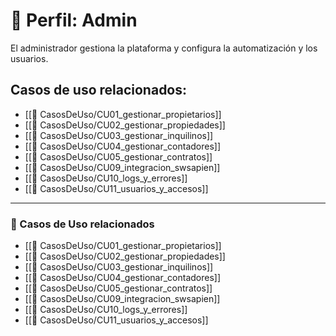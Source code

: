 # 👤 Perfil: Admin

El administrador gestiona la plataforma y configura la automatización y los usuarios.

## Casos de uso relacionados:
- [[📄 CasosDeUso/CU01_gestionar_propietarios]]
- [[📄 CasosDeUso/CU02_gestionar_propiedades]]
- [[📄 CasosDeUso/CU03_gestionar_inquilinos]]
- [[📄 CasosDeUso/CU04_gestionar_contadores]]
- [[📄 CasosDeUso/CU05_gestionar_contratos]]
- [[📄 CasosDeUso/CU09_integracion_swsapien]]
- [[📄 CasosDeUso/CU10_logs_y_errores]]
- [[📄 CasosDeUso/CU11_usuarios_y_accesos]]

---

### 🔁 Casos de Uso relacionados
- [[📄 CasosDeUso/CU01_gestionar_propietarios]]
- [[📄 CasosDeUso/CU02_gestionar_propiedades]]
- [[📄 CasosDeUso/CU03_gestionar_inquilinos]]
- [[📄 CasosDeUso/CU04_gestionar_contadores]]
- [[📄 CasosDeUso/CU05_gestionar_contratos]]
- [[📄 CasosDeUso/CU09_integracion_swsapien]]
- [[📄 CasosDeUso/CU10_logs_y_errores]]
- [[📄 CasosDeUso/CU11_usuarios_y_accesos]]
